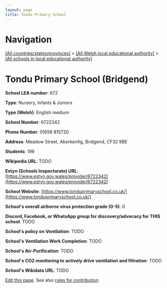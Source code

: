 ```yaml
---
layout: page
title: Tondu Primary School
---
```

# Navigation

[[All countries/states/provinces]](../../..) > [[All Welsh local educational authority]](../..) > [[All schools in local educational authority]](..)

# Tondu Primary School (Bridgend)

**School LEA number**: 672

**Type**: Nursery, Infants & Juniors

**Type (Welsh)**: English medium

**School Number**: 6722342

**Phone Number**: 01656 815720

**Address**: Meadow Street, Aberkenfig, Bridgend, CF32 9BE

**Students**: 199

**Wikipedia URL**: TODO

**Estyn (Schools Inspectorate) URL**: [https://www.estyn.gov.wales/provider/6722342](https://www.estyn.gov.wales/provider/6722342)

**School Website**: [https://www.tonduprimaryschool.co.uk/](https://www.tonduprimaryschool.co.uk/)

**School's overall airborne virus protection grade (0-5)**: 0

**Discord, Facebook, or WhatsApp group for discovery/advocacy for THIS school**: TODO

**School's policy on Ventilation**: TODO

**School's Ventilation Work Completion**: TODO

**School's Air-Purification**: TODO

**School's CO2 monitoring to actively drive ventilation and filtration**: TODO

**School's Wikidata URL**: TODO




[Edit this page](https://github.com/ventilate-schools/Wales/edit/prif/./Bridgend/Tondu_Primary_School.md). See also [rules for contribution](../../../contribution-rules/)